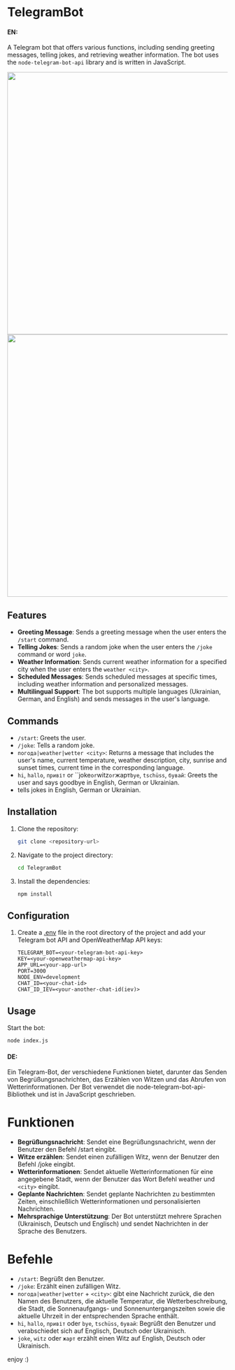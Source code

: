 ﻿# TelegramBot
#### EN:
A Telegram bot that offers various functions, including sending greeting messages, telling jokes, and retrieving weather information. The bot uses the `node-telegram-bot-api` library and is written in JavaScript.

<img src= "https://github.com/user-attachments/assets/c8ea6887-f695-4f3c-a7bb-7b45b9aca234" width="600" />
<img src= "https://github.com/user-attachments/assets/a279412d-40e8-48d1-a079-d5590f989bfb" width="600" />



## Features

- **Greeting Message**: Sends a greeting message when the user enters the `/start` command.
- **Telling Jokes**: Sends a random joke when the user enters the `/joke` command or word `joke`.
- **Weather Information**: Sends current weather information for a specified city when the user enters the `weather <city>`.
- **Scheduled Messages**: Sends scheduled messages at specific times, including weather information and personalized messages.
- **Multilingual Support**: The bot supports multiple languages (Ukrainian, German, and English) and sends messages in the user's language.

## Commands

- `/start`: Greets the user.
- `/joke`: Tells a random joke.
- `погода|weather|wetter <city>`: Returns a message that includes the user's name, current temperature, weather description, city, sunrise and sunset times, current time in the corresponding language.
- `hi`, `hallo`, `привіт` or ``joke` or `witz` or `жарт`bye`, `tschüss`, `бувай`: Greets the user and says goodbye in English, German or Ukrainian.
-  tells jokes in English, German or Ukrainian.

## Installation

1. Clone the repository:
    ```sh
    git clone <repository-url>
    ```
2. Navigate to the project directory:
    ```sh
    cd TelegramBot
    ```
3. Install the dependencies:
    ```sh
    npm install
    ```

## Configuration

1. Create a [.env](http://_vscodecontentref_/0) file in the root directory of the project and add your Telegram bot API and OpenWeatherMap API keys:
    ```env
    TELEGRAM_BOT=<your-telegram-bot-api-key>
    KEY=<your-openweathermap-api-key>
    APP_URL=<your-app-url>
    PORT=3000
    NODE_ENV=development
    CHAT_ID=<your-chat-id>
    CHAT_ID_IEV=<your-another-chat-id(iev)>
    ```

## Usage

Start the bot:
```sh
node index.js
```


#### DE: 
Ein Telegram-Bot, der verschiedene Funktionen bietet, darunter das Senden von Begrüßungsnachrichten, das Erzählen von Witzen und das Abrufen von Wetterinformationen. Der Bot verwendet die node-telegram-bot-api-Bibliothek und ist in JavaScript geschrieben.

# Funktionen
- **Begrüßungsnachricht**: Sendet eine Begrüßungsnachricht, wenn der Benutzer den Befehl /start eingibt.
- **Witze erzählen**: Sendet einen zufälligen Witz, wenn der Benutzer den Befehl /joke eingibt.
- **Wetterinformationen**: Sendet aktuelle Wetterinformationen für eine angegebene Stadt, wenn der Benutzer das Wort Befehl weather und `<city>` eingibt.
- **Geplante Nachrichten**: Sendet geplante Nachrichten zu bestimmten Zeiten, einschließlich Wetterinformationen und personalisierten Nachrichten.
- **Mehrsprachige Unterstützung**: Der Bot unterstützt mehrere Sprachen (Ukrainisch, Deutsch und Englisch) und sendet Nachrichten in der Sprache des Benutzers.
  
# Befehle
- `/start`: Begrüßt den Benutzer.
- `/joke`: Erzählt einen zufälligen Witz.
- `погода|weather|wetter` + `<city>`: gibt eine Nachricht zurück, die den Namen des Benutzers, die aktuelle Temperatur, die Wetterbeschreibung, die Stadt, die Sonnenaufgangs- und Sonnenuntergangszeiten sowie die aktuelle Uhrzeit in der entsprechenden Sprache enthält.
- `hi`, `hallo`, `привіт` oder `bye`, `tschüss`, `бувай`: Begrüßt den Benutzer und verabschiedet sich auf Englisch, Deutsch oder Ukrainisch.
- `joke`, `witz` oder `жарт` erzählt einen Witz auf English, Deutsch oder Ukrainisch.

enjoy :)
